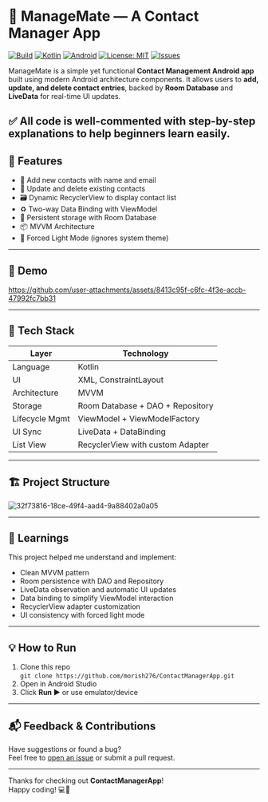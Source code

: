 # 📇 ManageMate — A Contact Manager App
[![Build](https://img.shields.io/badge/build-passing-brightgreen?style=flat-square)](https://github.com/morish276/ContactManagerApp/actions)
[![Kotlin](https://img.shields.io/badge/Kotlin-1.9.0-blue?logo=kotlin&style=flat-square)](https://kotlinlang.org/)
[![Android](https://img.shields.io/badge/platform-Android-blue?logo=android&style=flat-square)](https://developer.android.com/)
[![License: MIT](https://img.shields.io/badge/license-MIT-yellow.svg?style=flat-square)](https://github.com/morish276/ContactManagerApp/blob/main/LICENSE)
[![Issues](https://img.shields.io/github/issues/morish276/ContactManagerApp?style=flat-square)](https://github.com/morish276/ContactManagerApp/issues)

ManageMate is a simple yet functional **Contact Management Android app** built using modern Android architecture components. It allows users to **add, update, and delete contact entries**, backed by **Room Database** and **LiveData** for real-time UI updates.

✅ **All code is well-commented with step-by-step explanations** to help beginners learn easily.
---

## 📱 Features

- 🔹 Add new contacts with name and email
- 🔄 Update and delete existing contacts
- 🗃️ Dynamic RecyclerView to display contact list
- ♻️ Two-way Data Binding with ViewModel
- 💾 Persistent storage with Room Database
- 📦 MVVM Architecture
- 🌙 Forced Light Mode (ignores system theme)

---

## 📸 Demo

https://github.com/user-attachments/assets/8413c95f-c6fc-4f3e-accb-47992fc7bb31

---

## 🧱 Tech Stack

| Layer         | Technology                        |
|---------------|------------------------------------|
| Language       | Kotlin                            |
| UI             | XML, ConstraintLayout             |
| Architecture   | MVVM                              |
| Storage        | Room Database + DAO + Repository  |
| Lifecycle Mgmt | ViewModel + ViewModelFactory      |
| UI Sync        | LiveData + DataBinding            |
| List View      | RecyclerView with custom Adapter  |

---

## 🏗️ Project Structure

![32f73816-18ce-49f4-aad4-9a88402a0a05](https://github.com/user-attachments/assets/5b89b9f2-16a5-490c-9fcf-e0ac12812dbc)

---

## 🧠 Learnings

This project helped me understand and implement:

- Clean MVVM pattern
- Room persistence with DAO and Repository
- LiveData observation and automatic UI updates
- Data binding to simplify ViewModel interaction
- RecyclerView adapter customization
- UI consistency with forced light mode

---

## 💡 How to Run

1. Clone this repo  
   `git clone https://github.com/morish276/ContactManagerApp.git`
2. Open in Android Studio
3. Click **Run ▶** or use emulator/device

---

## 📬 Feedback & Contributions

Have suggestions or found a bug?  
Feel free to [open an issue](https://github.com/morish276/ContactManagerApp/issues) or submit a pull request.

---

Thanks for checking out **ContactManagerApp**!  
Happy coding! 💻🚀
